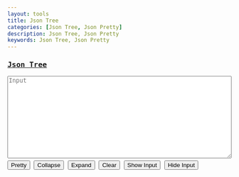 ```yaml
---
layout: tools
title: Json Tree
categories: [Json Tree, Json Pretty]
description: Json Tree, Json Pretty
keywords: Json Tree, Json Pretty
---
```


<style type="text/css">
  /* common */
  .mark-water{
      color:#bbb;
  }
  /* eof common */

  /* node */
  .node-content-wrapper{
      font-family: 'Quicksand', sans-serif;
      background-color:#fff;
  }
  .node-content-wrapper ul{
      border-left:1px dotted #ccc;
      list-style:none;
      padding-left:25px;
      margin:0px;
  }
  .node-content-wrapper ul li{
      list-style:none;
      border-bottom:0; 
      padding-bottom:0
  }
  .node-hgl-path{
      background-color:#fefbdf;
  }
  .node-bracket{
      font-weight:bold;
      display:inline-block;
      cursor:pointer;
  }
  .node-bracket:hover{
      color:#999;
  }
  /* eof node */

  /* leaf */
  .leaft-container{
      width:100%;
      max-width:300px;
      height:100%;
  }

  .title{ color:#ccc;}
  .string{ color:#080;}
  .number{ color:#ccaa00;}
  .boolean{ color:#1979d3;}
  .date{ color:#aa6655;}
  .null{ color:#ff5050;}
  /* eof leaf */
</style>

<div style="font-family: monospace;">
	<h3 class="row">
      <a href="javascript:void(0);" id="json" onclick="switchParser('json');">Json Tree</a>
    </h3>
    <textarea class="row" rows="12" id="input" name="input" placeholder="Input" style="white-space: pre; width: 100%;"></textarea>
    <div class="row" style="margin: 5px 0;">
      <button class="btn-outline" onclick="parseData()">Pretty</button>
      <button class="btn-outline" onclick="collapseAll()">Collapse</button>
      <button class="btn-outline" onclick="expandAll()">Expand</button>
      <button class="btn-outline" onclick="clearData()">Clear</button>
      <button class="btn-outline" id="showbtn" onclick="showHideInput(true)">Show Input</button>
      <button class="btn-outline" id="hidebtn" onclick="showHideInput(false)">Hide Input</button>
    </div>
    <div class="row">
      <span id="output"></span>
    </div>
</div>

<script type="text/javascript" src="{{ site.url }}/assets/js/backbone-min.js"></script>
<script type="text/javascript" src="{{ site.url }}/assets/js/pretty-json-min.js"></script>
<script type="text/javascript">
  const TYPES = [ 'json'];
  var current_type = 'json';
  var tool_type = 'json_pretty';
  var node = null;

  var switchParser = (type) => {

      // remove scurrent menu color
      document.getElementById(current_type).style.color = "#007bff";
      
      // need to check exists enum
      if (TYPES.includes(type)) {
          current_type = type;
      }

      // update to new menu color
      document.getElementById(current_type).style.color = "#ff5200";

      window.localStorage.setItem(tool_type, current_type);

      var input = window.localStorage.getItem(current_type);
      if (input) {
          var validate = isValidInputData(current_type, input);
          if (validate === true) {
              document.getElementById("input").value = input;
          } else {
              window.localStorage.removeItem(current_type);
              clearInput();
          }
      } else {
          clearInput();
      }
      clearOutput();
  }

  // For JSON
  var validateJson = (txt) => {
      try {
          JSON.parse(txt);
      } catch (e) {
          return e;
      }
      return true;
  }

  var isValidInputData = (type, txt) => {
      let result;
      switch(type) {
        case "json":
          result = validateJson(txt);
          break;
        default:
          result = "Invalid type";
      }
      return result;
  }

  // Init page
  var initPage = () => {
      $("#showbtn").hide(0);

      let type =  window.localStorage.getItem(tool_type);

      if (!type || !TYPES.includes(type)) {
          window.localStorage.setItem(tool_type, current_type);
      } else {
          current_type = type;
      }
      // update menu color
      document.getElementById(current_type).style.color = "#ff5200";

      // Load history data by type
      var input = window.localStorage.getItem(current_type);
      if (input) {
          var validate = isValidInputData(current_type, input);
          if (validate === true) {
              document.getElementById("input").value = input;
          } else {
              window.localStorage.removeItem(current_type);
              console.log(validate);
          }
      }
  }

  initPage();

  var jsonParser = (txt) => {
      let data = JSON.parse(txt);
      let result_el = document.getElementById('output');

      node = new PrettyJSON.view.Node({ 
          el:result_el,
          data: data,
          dateFormat:"DD/MM/YYYY - HH24:MI:SS"
      });

      console.log(node);
      return node;
  }

  var parseInputData = (type, input) => {
      let result = input;

      switch(type) {
        case "json":
          result = jsonParser(input);
          break;
        default:
          result = "Invalid type";
      }
      return result;
  }

  var parseData = () => {

      var input = document.getElementById("input").value;

      if (!input) {
          alert("Input is empty");
          return;
      }

      var validate = isValidInputData(current_type, input);

      if (validate !== true) {
          alert("Invalid json: " + validate);
          return;
      }

      document.getElementById("output").value = parseInputData(current_type, input);
      window.localStorage.setItem(current_type, input)
  }

  var showHideInput = (flag) => {
      if (flag === true) {
          $("#input").show(1000);
          $("#showbtn").hide(0);
          $("#hidebtn").show(1000);
      } else {
          $("#input").hide(1000);
          $("#hidebtn").hide(0);
          $("#showbtn").show(1000);
      }
  }

  var removeOutputClass = () => {
     $("span").remove(".node-container"); 
  }

  var expandAll = () => {
      if (node == null) {
          removeOutputClass();
          document.getElementById("output").value = 'Missing input';
      } else {
          node.expandAll();
      }
  }

  var collapseAll = () => {
      if (node == null) {
          removeOutputClass();
          document.getElementById("output").value = 'Missing input';
      } else {
          node.collapseAll();
      }
  }

  var clearData = () => {
      node = null;
      document.getElementById("input").value = '';
      removeOutputClass();
      showHideInput(true);
  }
</script>